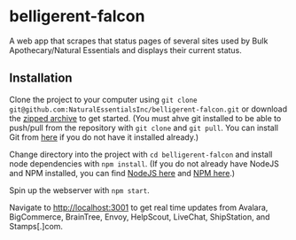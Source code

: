 # belligerent-falcon
A web app that scrapes that status pages of several sites used by Bulk Apothecary/Natural Essentials and displays their current status.

## Installation

Clone the project to your computer using `git clone git@github.com:NaturalEssentialsInc/belligerent-falcon.git` or download the [zipped archive](git@github.com:NaturalEssentialsInc/belligerent-falcon.git) to get started.
(You must ahve git installed to be able to push/pull from the repository with `git clone` and `git pull`. You can install Git from [here](https://git-scm.com/downloads) if you do not have it installed already.)

Change directory into the project with `cd belligerent-falcon` and install node dependencies with `npm install`.
(If you do not already have NodeJS and NPM installed, you can find [NodeJS here](https://nodejs.org/en/download/) and [NPM here](https://www.npmjs.com/get-npm).)

Spin up the webserver with `npm start`.

Navigate to [http://localhost:3001](http://localhost:3001) to get real time updates from Avalara, BigCommerce, BrainTree, Envoy, HelpScout, LiveChat, ShipStation, and Stamps[.]com.
